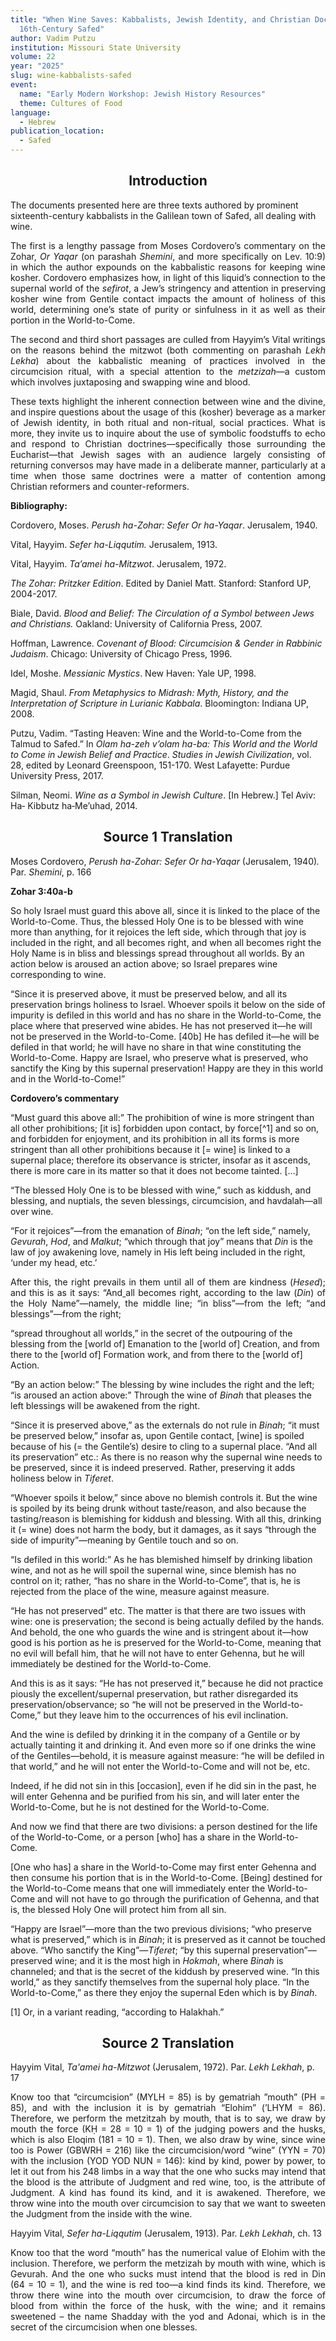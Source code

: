 ```yaml
---
title: "When Wine Saves: Kabbalists, Jewish Identity, and Christian Doctrines in
  16th-Century Safed"
author: Vadim Putzu
institution: Missouri State University
volume: 22
year: "2025"
slug: wine-kabbalists-safed
event:
  name: "Early Modern Workshop: Jewish History Resources"
  theme: Cultures of Food
language:
  - Hebrew
publication_location:
  - Safed
---
```

<h2 style="text-align: center">Introduction</h2>

The documents presented here are three texts authored by prominent sixteenth-century kabbalists in the Galilean town of Safed, all dealing with wine. 

<p style="text-align: justify">The first is a lengthy passage from Moses Cordovero’s commentary on the Zohar, <em>Or Yaqar</em> (on parashah <em>Shemini</em>, and more specifically on Lev. 10:9) in which the author expounds on the kabbalistic reasons for keeping wine kosher. Cordovero emphasizes how, in light of this liquid’s connection to the supernal world of the <em>sefirot</em>, a Jew’s stringency and attention in preserving kosher wine from Gentile contact impacts the amount of holiness of this world, determining one’s state of purity or sinfulness in it as well as their portion in the World-to-Come.&nbsp;&nbsp;</p><p style="text-align: justify">The second and third short passages are culled from Hayyim’s Vital writings on the reasons behind the mitzwot<em> </em>(both commenting on parashah <em>Lekh</em> <em>Lekha</em>) about the kabbalistic meaning of practices involved in the circumcision ritual, with a special attention to the <em>metzizah</em>—a custom which involves juxtaposing and swapping wine and blood.</p><p style="text-align: justify">These texts highlight the inherent connection between wine and the divine, and inspire questions about the usage of this (kosher) beverage as a marker of Jewish identity, in both ritual and non-ritual, social practices. What is more, they invite us to inquire about the use of symbolic foodstuffs to echo and respond to Christian doctrines—specifically those surrounding the Eucharist—that Jewish sages with an audience largely consisting of returning conversos may have made in a deliberate manner, particularly at a time when those same doctrines were a matter of contention among Christian reformers and counter-reformers.</p>

**Bibliography:**

Cordovero, Moses. _Perush ha-Zohar: Sefer Or ha-Yaqar_. Jerusalem, 1940.

Vital, Hayyim. _Sefer ha-Liqqutim._ Jerusalem, 1913.

Vital, Hayyim. _Ta’amei ha-Mitzwot_. Jerusalem, 1972.

_The Zohar: Pritzker Edition_. Edited by Daniel Matt. Stanford: Stanford UP, 2004-2017.

Biale, David. _Blood and Belief: The Circulation of a Symbol between Jews and Christians._ Oakland: University of California Press, 2007.

Hoffman, Lawrence. _Covenant of Blood: Circumcision & Gender in Rabbinic Judaism_. Chicago: University of Chicago Press, 1996.

Idel, Moshe. _Messianic Mystics_. New Haven: Yale UP, 1998.

Magid, Shaul. _From Metaphysics to Midrash: Myth, History, and the Interpretation of Scripture in Lurianic Kabbala_. Bloomington: Indiana UP, 2008.

Putzu, Vadim. “Tasting Heaven: Wine and the World-to-Come from the Talmud to Safed.” In _Olam ha-zeh v’olam ha-ba: This World and the World to Come in Jewish Belief and Practice_. _Studies in Jewish Civilization_, vol. 28, edited by Leonard Greenspoon, 151-170. West Lafayette: Purdue University Press, 2017.

Silman, Neomi. _Wine as a Symbol in Jewish Culture_. \[In Hebrew.\] Tel Aviv: Ha‐ Kibbutz ha‐Me’uhad, 2014. 

<h2 style="text-align: center">Source 1 Translation</h2>

Moses Cordovero, _Perush ha-Zohar: Sefer Or ha-Yaqar_ (Jerusalem, 1940)_._ Par. _Shemini_, p. 166

**Zohar 3:40a-b**

So holy Israel must guard this above all, since it is linked to the place of the World-to-Come. Thus, the blessed Holy One is to be blessed with wine more than anything, for it rejoices the left side, which through that joy is included in the right, and all becomes right, and when all becomes right the Holy Name is in bliss and blessings spread throughout all worlds. By an action below is aroused an action above; so Israel prepares wine corresponding to wine.

“Since it is preserved above, it must be preserved below, and all its preservation brings holiness to Israel. Whoever spoils it below on the side of impurity is defiled in this world and has no share in the World-to-Come, the place where that preserved wine abides. He has not preserved it—he will not be preserved in the World-to-Come. \[40b\] He has defiled it—he will be defiled in that world; he will have no share in that wine constituting the World-to-Come. Happy are Israel, who preserve what is preserved, who sanctify the King by this supernal preservation! Happy are they in this world and in the World-to-Come!”

**Cordovero’s commentary**

“Must guard this above all:” The prohibition of wine is more stringent than all other prohibitions; \[it is\] forbidden upon contact, by force\[^1\] and so on, and forbidden for enjoyment, and its prohibition in all its forms is more stringent than all other prohibitions because it \[= wine\] is linked to a supernal place; therefore its observance is stricter, insofar as it ascends, there is more care in its matter so that it does not become tainted. \[…\]

“The blessed Holy One is to be blessed with wine,” such as kiddush, and blessing, and nuptials, the seven blessings, circumcision, and havdalah—all over wine. 

“For it rejoices”—from the emanation of _Binah_; “on the left side,” namely, _Gevurah_, _Hod_, and _Malkut_; “which through that joy” means that _Din_ is the law of joy awakening love, namely in His left being included in the right, ‘under my head, etc.’ 

<p style="text-align: justify">After this, the right prevails in them until all of them are kindness (<em>Hesed</em>); and this is as it says: “And<u> </u>all becomes right, according to the law (<em>Din</em>) of the Holy Name”—namely, the middle line; “in bliss”—from the left; “and blessings”—from the right;</p>

“spread throughout all worlds,” in the secret of the outpouring of the blessing from the \[world of\] Emanation to the \[world of\] Creation, and from there to the \[world of\] Formation work, and from there to the \[world of\] Action. 

“By an action below:” The blessing by wine includes the right and the left; “is aroused an action above:” Through the wine of _Binah_ that pleases the left blessings will be awakened from the right.

“Since it is preserved above,” as the externals do not rule in _Binah_; “it must be preserved below,” insofar as, upon Gentile contact, \[wine\] is spoiled because of his (= the Gentile’s) desire to cling to a supernal place. “And all its preservation” etc.: As there is no reason why the supernal wine needs to be preserved, since it is indeed preserved. Rather, preserving it adds holiness below in _Tiferet_. 

“Whoever spoils it below,” since above no blemish controls it. But the wine is spoiled by its being drunk without taste/reason, and also because the tasting/reason is blemishing for kiddush and blessing. With all this, drinking it (= wine) does not harm the body, but it damages, as it says “through the side of impurity”—meaning by Gentile touch and so on.

“Is defiled in this world:” As he has blemished himself by drinking libation wine, and not as he will spoil the supernal wine, since blemish has no control on it; rather, “has no share in the World-to-Come”, that is, he is rejected from the place of the wine, measure against measure.

“He has not preserved” etc. The matter is that there are two issues with wine: one is preservation; the second is being actually defiled by the hands. And behold, the one who guards the wine and is stringent about it—how good is his portion as he is preserved for the World-to-Come, meaning that no evil will befall him, that he will not have to enter Gehenna, but he will immediately be destined for the World-to-Come. 

And this is as it says: “He has not preserved it,” because he did not practice piously the excellent/supernal preservation, but rather disregarded its preservation/observance; so “he will not be preserved in the World-to-Come,” but they leave him to the occurrences of his evil inclination. 

And the wine is defiled by drinking it in the company of a Gentile or by actually tainting it and drinking it. And even more so if one drinks the wine of the Gentiles—behold, it is measure against measure: “he will be defiled in that world,” and he will not enter the World-to-Come and will not be, etc. 

Indeed, if he did not sin in this \[occasion\], even if he did sin in the past, he will enter Gehenna and be purified from his sin, and will later enter the World-to-Come, but he is not destined for the World-to-Come. 

And now we find that there are two divisions: a person destined for the life of the World-to-Come, or a person \[who\] has a share in the World-to-Come. 

\[One who has\] a share in the World-to-Come may first enter Gehenna and then consume his portion that is in the World-to-Come. \[Being\] destined for the World-to-Come means that one will immediately enter the World-to-Come and will not have to go through the purification of Gehenna, and that is, the blessed Holy One will protect him from all sin.

“Happy are Israel”—more than the two previous divisions; “who preserve what is preserved,” which is in _Binah_; it is preserved as it cannot be touched above. “Who sanctify the King”—_Tiferet_; “by this supernal preservation”—preserved wine; and it is the most high in _Hokmah_, where _Binah_ is channeled; and that is the secret of the kiddush by preserved wine. “In this world,” as they sanctify themselves from the supernal holy place. “In the World-to-Come,” as there they enjoy the supernal Eden which is by _Binah_.

\[1\] Or, in a variant reading, “according to Halakhah.”

<h2 style="text-align: center">Source 2 Translation</h2>

Hayyim Vital, _Ta'amei ha-Mitzwot_ (Jerusalem, 1972). Par. _Lekh Lekhah_, p. 17

<p style="text-align: justify">Know too that “circumcision” (MYLH = 85) is by gematriah ”mouth” (PH = 85), and with the inclusion it is by gematriah “Elohim” (’LHYM = 86). Therefore, we perform the metzitzah by mouth, that is to say, we draw by mouth the force (KḤ = 28 = 10 = 1) of the judging powers and the husks, which is also Eloqim (181 = 10 = 1). Then, we also draw by wine, since wine too is Power (GBWRH = 216) like the circumcision/word “wine” (YYN = 70) with the inclusion (YOD YOD NUN = 146): kind by kind, power by power, to let it out from his 248 limbs in a way that the one who sucks may intend that the blood is the attribute of Judgment and red wine, too, is the attribute of Judgment. A kind has found its kind, and it is awakened. Therefore, we throw wine into the mouth over circumcision to say that we want to sweeten the Judgment from the inside with the wine.</p><p style="text-align: justify">Hayyim Vital, <em>Sefer ha-Liqqutim</em> (Jerusalem, 1913). Par.<em> Lekh Lekhah</em>, ch. 13</p><p style="text-align: justify">Know too that the word “mouth” has the numerical value of Elohim with the inclusion. Therefore, we perform the metzizah by mouth with wine, which is Gevurah. And the one who sucks must intend that the blood is red in Din (64 = 10 = 1), and the wine is red too—a kind finds its kind. Therefore, we throw there wine into the mouth over circumcision, to draw the force of blood from within the force of the husk, with the wine; and it remains sweetened – the name Shadday with the yod and Adonai, which is in the secret of the circumcision when one blesses.</p>